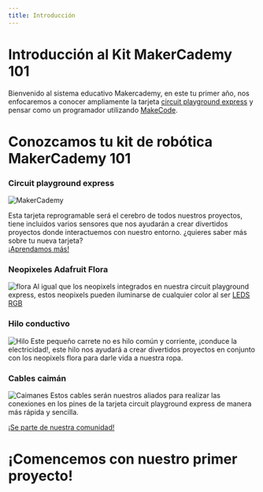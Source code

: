```yaml
---
title: Introducción
---
```


# Introducción al Kit MakerCademy 101
Bienvenido al sistema educativo Makercademy, en este tu primer año, nos enfocaremos a conocer ampliamente la tarjeta [circuit playground express](http://learn.makercademy.com/modules/referencias/acp/) y pensar como un programador utilizando [MakeCode](http://learn.makercademy.com/modules/referencias/Makecode/).
# Conozcamos tu kit de robótica MakerCademy 101

### Circuit playground express
![MakerCademy](https://media.giphy.com/media/dYnpeJQXUUct2U8BAh/giphy.gif?access_token=be806810-44bc-49aa-b092-942d156ae3e0)

Esta tarjeta reprogramable será el cerebro de todos nuestros proyectos, tiene incluidos varios sensores que nos ayudarán a crear divertidos proyectos donde interactuemos con nuestro entorno.
¿quieres saber más sobre tu nueva tarjeta? <br>
<a class="btn btn-primary" target="_blank" href="http://learn.makercademy.com/modules/referencias/acp/"> ¡Aprendamos más!</a>
### Neopixeles Adafruit Flora
![flora]({{site.baseurl}}/img/flora.jpg)
Al igual que los neopixels integrados en nuestra circuit playground express, estos neopixels pueden iluminarse de cualquier color al ser [LEDS RGB](https://www.youtube.com/watch?v=yUPLoJvvw5U&t=23s)

### Hilo conductivo
![Hilo]({{site.baseurl}}/img/hilo.jpg)
Este pequeño carrete no es hilo común y corriente, ¡conduce la electricidad!, este hilo nos ayudará a crear divertidos proyectos en conjunto con los neopixels flora para darle vida a nuestra ropa.
### Cables caimán
![Caimanes]({{site.baseurl}}/img/caiman.jpg)
Estos cables serán nuestros aliados para realizar las conexiones en los pines de la tarjeta circuit playground express de manera más rápida y sencilla.

<a class="btn btn-primary" target="_blank" href="http://www.makermex.com/forum/makercademy-124"> ¡Se parte de nuestra comunidad!</a>
# ¡Comencemos con nuestro primer proyecto!



